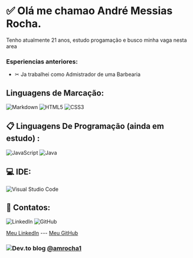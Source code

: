 # ✅ Olá me chamao André Messias Rocha.
Tenho atualmente 21 anos, estudo progamação e busco minha vaga nesta area
### Esperiencias anteriores:
- ✂ Ja trabalhei como Admistrador de uma Barbearia

## Linguagens de Marcação: 
![Markdown](https://img.shields.io/badge/markdown-%23000000.svg?style=for-the-badge&logo=markdown&logoColor=white)
![HTML5](https://img.shields.io/badge/html5-%23E34F26.svg?style=for-the-badge&logo=html5&logoColor=white)
![CSS3](https://img.shields.io/badge/css3-%231572B6.svg?style=for-the-badge&logo=css3&logoColor=white)
## 📋 Linguagens De Programação (ainda em estudo) :
![JavaScript](https://img.shields.io/badge/javascript-%23323330.svg?style=for-the-badge&logo=javascript&logoColor=%23F7DF1E)
![Java](https://img.shields.io/badge/java-%23ED8B00.svg?style=for-the-badge&logo=openjdk&logoColor=white)
## 💻 IDE:
![Visual Studio Code](https://img.shields.io/badge/Visual%20Studio%20Code-0078d7.svg?style=for-the-badge&logo=visual-studio-code&logoColor=white)

## 💬  Contatos:
![LinkedIn](https://img.shields.io/badge/linkedin-%230077B5.svg?style=for-the-badge&logo=linkedin&logoColor=white)   ![GitHub](https://img.shields.io/badge/github-%23121011.svg?style=for-the-badge&logo=github&logoColor=white)

[Meu LinkedIn](<www.linkedin.com/in/amrocha1>) ---  [Meu GitHub](<https://github.com/amrocha1>)

### ![Dev.to blog](https://img.shields.io/badge/dev.to-0A0A0A?style=for-the-badge&logo=dev.to&logoColor=white)  [@amrocha1](https://www.linkedin.com/in/amrocha1/)
